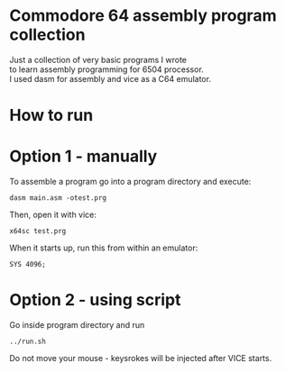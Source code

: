 # Commodore 64 assembly program collection

Just a collection of very basic programs I wrote  
to learn assembly programming for 6504 processor.  
I used dasm for assembly and vice as a C64 emulator.  

# How to run
# Option 1 - manually
To assemble a program go into a program directory and execute:
```
dasm main.asm -otest.prg
```
Then, open it with vice:
```
x64sc test.prg
```
When it starts up, run this from within an emulator:
```
SYS 4096;
```
# Option 2 - using script
Go inside program directory and run
```
../run.sh
```
Do not move your mouse - keysrokes will be injected after VICE starts.
